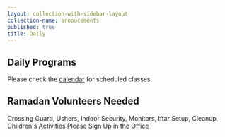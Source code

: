 ```yaml
---
layout: collection-with-sidebar-layout
collection-name: annoucements
published: true
title: Daily
---
```


## Daily Programs
Please check the [calendar](http://www.icsd.org/calendar) for scheduled classes.

## Ramadan Volunteers Needed
Crossing Guard, Ushers, Indoor Security, Monitors, Iftar Setup, Cleanup, Children's Activities
Please Sign Up in the Office
